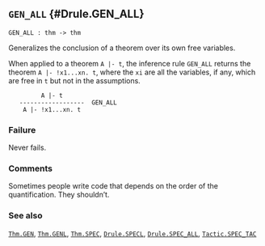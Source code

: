 ## `GEN_ALL` {#Drule.GEN_ALL}


```
GEN_ALL : thm -> thm
```



Generalizes the conclusion of a theorem over its own free variables.


When applied to a theorem `A |- t`, the inference rule `GEN_ALL`
returns the theorem `A |- !x1...xn. t`, where the `xi` are all the
variables, if any, which are free in `t` but not in the assumptions.
    
             A |- t
       ------------------  GEN_ALL
        A |- !x1...xn. t
    



### Failure

Never fails.

### Comments

Sometimes people write code that depends on the order of the
quantification. They shouldn’t.

### See also

[`Thm.GEN`](#Thm.GEN), [`Thm.GENL`](#Thm.GENL), [`Thm.SPEC`](#Thm.SPEC), [`Drule.SPECL`](#Drule.SPECL), [`Drule.SPEC_ALL`](#Drule.SPEC_ALL), [`Tactic.SPEC_TAC`](#Tactic.SPEC_TAC)

